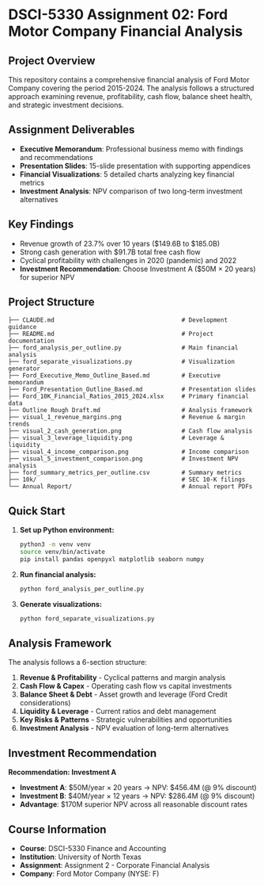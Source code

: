 # DSCI-5330 Assignment 02: Ford Motor Company Financial Analysis

## Project Overview

This repository contains a comprehensive financial analysis of Ford Motor Company covering the period 2015-2024. The analysis follows a structured approach examining revenue, profitability, cash flow, balance sheet health, and strategic investment decisions.

## Assignment Deliverables

- **Executive Memorandum**: Professional business memo with findings and recommendations
- **Presentation Slides**: 15-slide presentation with supporting appendices  
- **Financial Visualizations**: 5 detailed charts analyzing key financial metrics
- **Investment Analysis**: NPV comparison of two long-term investment alternatives

## Key Findings

- Revenue growth of 23.7% over 10 years ($149.6B to $185.0B)
- Strong cash generation with $91.7B total free cash flow
- Cyclical profitability with challenges in 2020 (pandemic) and 2022
- **Investment Recommendation**: Choose Investment A ($50M × 20 years) for superior NPV

## Project Structure

```
├── CLAUDE.md                                    # Development guidance
├── README.md                                    # Project documentation
├── ford_analysis_per_outline.py                 # Main financial analysis
├── ford_separate_visualizations.py              # Visualization generator
├── Ford_Executive_Memo_Outline_Based.md         # Executive memorandum
├── Ford_Presentation_Outline_Based.md           # Presentation slides
├── Ford_10K_Financial_Ratios_2015_2024.xlsx     # Primary financial data
├── Outline Rough Draft.md                       # Analysis framework
├── visual_1_revenue_margins.png                 # Revenue & margin trends
├── visual_2_cash_generation.png                 # Cash flow analysis
├── visual_3_leverage_liquidity.png              # Leverage & liquidity
├── visual_4_income_comparison.png               # Income comparison
├── visual_5_investment_comparison.png           # Investment NPV analysis
├── ford_summary_metrics_per_outline.csv         # Summary metrics
├── 10k/                                         # SEC 10-K filings
└── Annual Report/                               # Annual report PDFs
```

## Quick Start

1. **Set up Python environment:**
   ```bash
   python3 -m venv venv
   source venv/bin/activate
   pip install pandas openpyxl matplotlib seaborn numpy
   ```

2. **Run financial analysis:**
   ```bash
   python ford_analysis_per_outline.py
   ```

3. **Generate visualizations:**
   ```bash
   python ford_separate_visualizations.py
   ```

## Analysis Framework

The analysis follows a 6-section structure:

1. **Revenue & Profitability** - Cyclical patterns and margin analysis
2. **Cash Flow & Capex** - Operating cash flow vs capital investments  
3. **Balance Sheet & Debt** - Asset growth and leverage (Ford Credit considerations)
4. **Liquidity & Leverage** - Current ratios and debt management
5. **Key Risks & Patterns** - Strategic vulnerabilities and opportunities
6. **Investment Analysis** - NPV evaluation of long-term alternatives

## Investment Recommendation

**Recommendation: Investment A**

- **Investment A**: $50M/year × 20 years → NPV: $456.4M (@ 9% discount)
- **Investment B**: $40M/year × 12 years → NPV: $286.4M (@ 9% discount)
- **Advantage**: $170M superior NPV across all reasonable discount rates

## Course Information

- **Course**: DSCI-5330 Finance and Accounting
- **Institution**: University of North Texas
- **Assignment**: Assignment 2 - Corporate Financial Analysis
- **Company**: Ford Motor Company (NYSE: F)